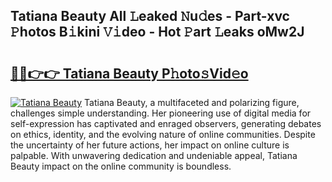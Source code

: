 ## Tatiana Beauty All 𝙻eaked 𝙽u𝚍es - Part-xvc 𝙿hotos B𝚒kini 𝚅𝚒deo - Hot 𝙿art 𝙻eaks oMw2J

# <h2><a href="http://ld439ga.urlbe.top/?page=Tatiana+Beauty">🔗🔗👉👉 Tatiana Beauty P𝚑oto𝚜Vid𝚎o</a></h2>

[![Tatiana Beauty](https://i.imgur.com/eBuTRDB.gif)](http://ld439ga.urlbe.top/?page=Tatiana+Beauty)
Tatiana Beauty, a multifaceted and polarizing figure, challenges simple understanding. Her pioneering use of digital media for self-expression has captivated and enraged observers, generating debates on ethics, identity, and the evolving nature of online communities. Despite the uncertainty of her future actions, her impact on online culture is palpable. With unwavering dedication and undeniable appeal, Tatiana Beauty impact on the online community is boundless.
